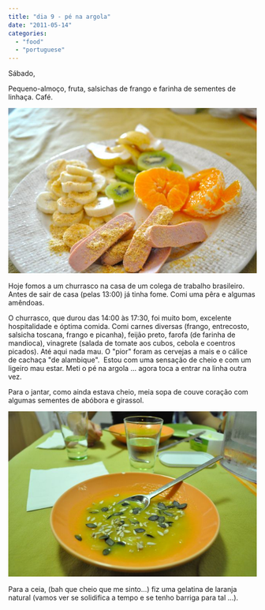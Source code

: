 ```yaml
---
title: "dia 9 - pé na argola"
date: "2011-05-14"
categories: 
  - "food"
  - "portuguese"
---
```


Sábado,  
  
Pequeno-almoço, fruta, salsichas de frango e farinha de sementes de linhaça. Café.  
  

[![](images/Querida+Di+-+546.jpg)](http://3.bp.blogspot.com/-og24qHWvF78/Tc7wS2vV9PI/AAAAAAAAEFA/UrkCeYNRC3g/s1600/Querida+Di+-+546.jpg)

  

Hoje fomos a um churrasco na casa de um colega de trabalho brasileiro. Antes de sair de casa (pelas 13:00) já tinha fome. Comi uma pêra e algumas amêndoas.

  

O churrasco, que durou das 14:00 às 17:30, foi muito bom, excelente hospitalidade e óptima comida. Comi carnes diversas (frango, entrecosto, salsicha toscana, frango e picanha), feijão preto, farofa (de farinha de mandioca), vinagrete (salada de tomate aos cubos, cebola e coentros picados). Até aqui nada mau. O "pior" foram as cervejas a mais e o cálice de cachaça "de alambique".  Estou com uma sensação de cheio e com um ligeiro mau estar. Meti o pé na argola ... agora toca a entrar na linha outra vez. 

  

Para o jantar, como ainda estava cheio, meia sopa de couve coração com algumas sementes de abóbora e girassol.

  

[![](images/Querida+Di+-+556.jpg)](http://2.bp.blogspot.com/-5gfZRYMmH-o/Tc7wTHuE0xI/AAAAAAAAEFE/-fC9ZQ5jswE/s1600/Querida+Di+-+556.jpg)

  

Para a ceia, (bah que cheio que me sinto...) fiz uma gelatina de laranja natural (vamos ver se solidifica a tempo e se tenho barriga para tal ...).
